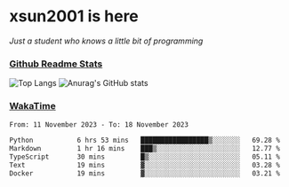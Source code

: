 # xsun2001 is here

*Just a student who knows a little bit of programming*

### [Github Readme Stats](https://github.com/anuraghazra/github-readme-stats)

![Top Langs](https://github-readme-stats.vercel.app/api/top-langs/?username=xsun2001&layout=compact&theme=radical) ![Anurag's GitHub stats](https://github-readme-stats.vercel.app/api?username=xsun2001&show_icons=true&theme=radical)

### [WakaTime](https://wakatime.com)

<!--START_SECTION:waka-->

```txt
From: 11 November 2023 - To: 18 November 2023

Python           6 hrs 53 mins   █████████████████▒░░░░░░░   69.28 %
Markdown         1 hr 16 mins    ███▒░░░░░░░░░░░░░░░░░░░░░   12.77 %
TypeScript       30 mins         █▒░░░░░░░░░░░░░░░░░░░░░░░   05.11 %
Text             19 mins         ▓░░░░░░░░░░░░░░░░░░░░░░░░   03.28 %
Docker           19 mins         ▓░░░░░░░░░░░░░░░░░░░░░░░░   03.21 %
```

<!--END_SECTION:waka-->
